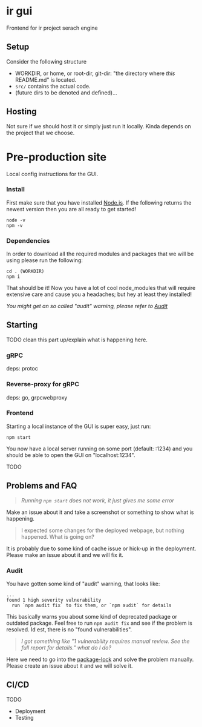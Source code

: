 # ir gui
Frontend for ir project serach engine

## Setup
Consider the following structure
* WORKDIR, or home, or root-dir, git-dir: "the directory where _this_ README.md" is located.
* `src/` contains the actual code.
* (future dirs to be denoted and defined)...

## Hosting
Not sure if we should host it or simply just run it locally. Kinda depends on the project that we choose.

# Pre-production site
Local config instructions for the GUI.

### Install

First make sure that you have installed [Node.js](https://nodejs.org/en/download/).
If the following returns the newest version then you are all ready to get started!
```
node -v
npm -v
```

### Dependencies
In order to download all the required modules and packages that we will be using please run the following:

```
cd . (WORKDIR)
npm i
```
That should be it! Now you have a lot of cool node_modules that will require extensive care and cause you a headaches; but hey at least they installed!

_You might get an so called "audit" warning, please refer to [Audit](###Audit)_

## Starting
TODO clean this part up/explain what is happening here.
### gRPC
deps: protoc

### Reverse-proxy for gRPC
deps: go, grpcwebproxy

### Frontend
Starting a local instance of the GUI is super easy, just run:

```
npm start
```
You now have a local server running on some port (default: :1234) and you should be able to open the GUI on "localhost:1234".

TODO

## Problems and FAQ

> _Running `npm start` does not work, it just gives me some error_

Make an issue about it and take a screenshot or something to show what is happening.

> I expected some changes for the deployed webpage, but nothing happened. What is going on?

It is probably due to some kind of cache issue or hick-up in the deployment. Please make an issue about it and we will fix it.


### Audit
You have gotten some kind of "audit" warning, that looks like:
```
...
found 1 high severity vulnerability
  run `npm audit fix` to fix them, or `npm audit` for details
```
This basically warns you about some kind of deprecated package or outdated package. Feel free to run `npm audit fix` and see if the problem is resolved. Id est, there is no "found vulnerabilities".

> _I got something like "1 vulnerability requires manual review. See the full report for details." what do I do?_

Here we need to go into the [package-lock](./package-lock.json) and solve the problem manually. Please create an issue about it and we will solve it.

## CI/CD
TODO
* Deployment
* Testing

